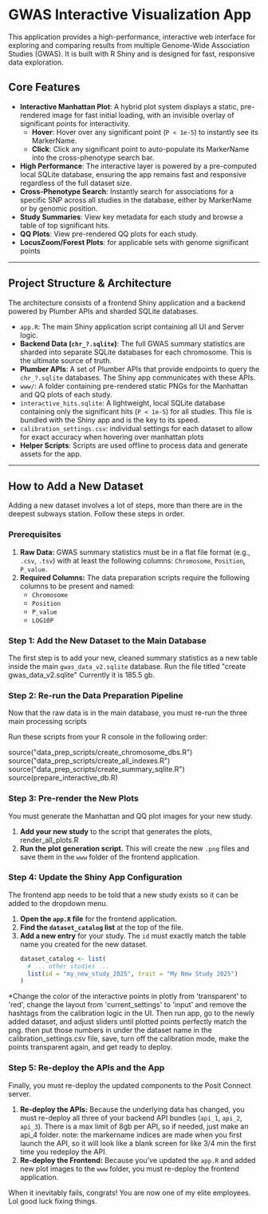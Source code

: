 
# GWAS Interactive Visualization App

This application provides a high-performance, interactive web interface for exploring and comparing results from multiple Genome-Wide Association Studies (GWAS). It is built with R Shiny and is designed for fast, responsive data exploration.

## Core Features

-   **Interactive Manhattan Plot**: A hybrid plot system displays a static, pre-rendered image for fast initial loading, with an invisible overlay of significant points for interactivity.
    -   **Hover**: Hover over any significant point (`P < 1e-5`) to instantly see its MarkerName.
    -   **Click**: Click any significant point to auto-populate its MarkerName into the cross-phenotype search bar.
-   **High Performance**: The interactive layer is powered by a pre-computed local SQLite database, ensuring the app remains fast and responsive regardless of the full dataset size.
-   **Cross-Phenotype Search**: Instantly search for associations for a specific SNP across all studies in the database, either by MarkerName or by genomic position.
-   **Study Summaries**: View key metadata for each study and browse a table of top significant hits.
-   **QQ Plots**: View pre-rendered QQ plots for each study.
-  **LocusZoom/Forest Plots**: for applicable sets with genome significant points
---
## Project Structure & Architecture

The architecture consists of a frontend Shiny application and a backend powered by Plumber APIs and sharded SQLite databases.

-   `app.R`: The main Shiny application script containing all UI and Server logic.
-   **Backend Data (`chr_?.sqlite`)**: The full GWAS summary statistics are sharded into separate SQLite databases for each chromosome. This is the ultimate source of truth.
-   **Plumber APIs**: A set of Plumber APIs that provide endpoints to query the `chr_?.sqlite` databases. The Shiny app communicates with these APIs.
-   `www/`: A folder containing pre-rendered static PNGs for the Manhattan and QQ plots of each study.
-   `interactive_hits.sqlite`: A lightweight, local SQLite database containing only the significant hits (`P < 1e-5`) for all studies. This file is bundled with the Shiny app and is the key to its speed.
-   `calibration_settings.csv`: individual settings for each dataset to allow for exact accuracy when hovering over manhattan plots
-   **Helper Scripts**: Scripts are used offline to process data and generate assets for the app.

---

## How to Add a New Dataset

Adding a new dataset involves a lot of steps, more than there are in the deepest subways station. Follow these steps in order.

### Prerequisites

1.  **Raw Data:** GWAS summary statistics must be in a flat file format (e.g., `.csv`, `.tsv`) with at least the following columns: `Chromosome`, `Position`, `P_value`.
2.  **Required Columns:** The data preparation scripts require the following columns to be present and named:
    * `Chromosome`
    * `Position`
    * `P_value`
    * `LOG10P` 

### Step 1: Add the New Dataset to the Main Database

The first step is to add your new, cleaned summary statistics as a new table inside the main `gwas_data_v2.sqlite` database.
 Run the file titled "create gwas_data_v2.sqlite" Currently it is 185.5 gb. 

### Step 2: Re-run the Data Preparation Pipeline

Now that the raw data is in the main database, you must re-run the three main processing scripts

Run these scripts from your R console in the following order:

  source("data_prep_scripts/create_chromosome_dbs.R")
    source("data_prep_scripts/create_all_indexes.R")
    source("data_prep_scripts/create_summary_sqlite.R")
    source(prepare_interactive_db.R)


### Step 3: Pre-render the New Plots

You must generate the Manhattan and QQ plot images for your new study.

1.  **Add your new study** to the script that generates the plots, render_all_plots.R
2.  **Run the plot generation script.** This will create the new `.png` files and save them in the `www` folder of the frontend application.

### Step 4: Update the Shiny App Configuration

The frontend app needs to be told that a new study exists so it can be added to the dropdown menu.

1.  **Open the `app.R` file** for the frontend application.
2.  **Find the `dataset_catalog` list** at the top of the file.
3.  **Add a new entry** for your study. The `id` must exactly match the table name you created for the new dataset.
    ```R
    dataset_catalog <- list(
      # ... other studies ...
      list(id = "my_new_study_2025", trait = "My New Study 2025")
    )
    ```
*Change the color of the interactive points in plotly from 'transparent' to 'red', change the layout from 'current_settings' to 'input' and remove the hashtags from the calibration logic in the UI. Then run app, go to the newly added dataset, and adjust sliders until plotted points perfectly match the png. then put those numbers in under the dataset name in the calibration_settings.csv file, save, turn off the calibration mode, make the points transparent again, and get ready to deploy.

### Step 5: Re-deploy the APIs and the App

Finally, you must re-deploy the updated components to the Posit Connect server.

1.  **Re-deploy the APIs:** Because the underlying data has changed, you must re-deploy all three of your backend API bundles (`api_1`, `api_2`, `api_3`). There is a max limit of 8gb per API, so if needed, just make an api_4 folder.
   note: the markername indices are made when you first launch the API, so it will look like a blank screen for like 3/4 min the first time you redeploy the API. 
3.  **Re-deploy the Frontend:** Because you've updated the `app.R` and added new plot images to the `www` folder, you must re-deploy the frontend application.

When it inevitably fails, congrats! You are now one of my elite employees. Lol good luck fixing things.

